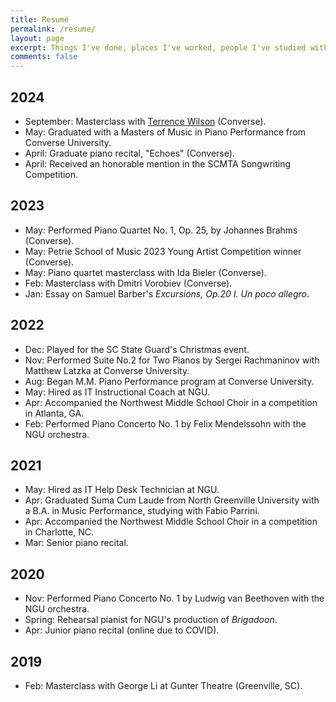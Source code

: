 ```yaml
---
title: Resumé
permalink: /resume/
layout: page
excerpt: Things I've done, places I've worked, people I've studied with.
comments: false
---
```


## 2024

* September: Masterclass with [Terrence Wilson](https://www.terrencewilsonpiano.com) (Converse).
* May: Graduated with a Masters of Music in Piano Performance from Converse University.
* April: Graduate piano recital, "Echoes" (Converse).
* April: Received an honorable mention in the SCMTA Songwriting Competition.

## 2023

* May: Performed Piano Quartet No. 1, Op. 25, by Johannes Brahms (Converse).
* May: Petrie School of Music 2023 Young Artist Competition winner (Converse).
* May: Piano quartet masterclass with Ida Bieler (Converse).
* Feb: Masterclass with Dmitri Vorobiev (Converse).
* Jan: Essay on Samuel Barber's _Excursions, Op.20 I. Un poco allegro_.

## 2022

* Dec: Played for the SC State Guard's Christmas event.
* Nov: Performed Suite No.2 for Two Pianos by Sergei Rachmaninov with Matthew Latzka at Converse University.
* Aug: Began M.M. Piano Performance program at Converse University.
* May: Hired as IT Instructional Coach at NGU.
* Apr: Accompanied the Northwest Middle School Choir in a competition in Atlanta, GA.
* Feb: Performed Piano Concerto No. 1 by Felix Mendelssohn with the NGU orchestra.

## 2021

* May: Hired as IT Help Desk Technician at NGU.
* Apr: Graduated Suma Cum Laude from North Greenville University with a B.A. in Music Performance, studying with Fabio Parrini.
* Apr: Accompanied the Northwest Middle School Choir in a competition in Charlotte, NC.
* Mar: Senior piano recital.

## 2020

* Nov: Performed Piano Concerto No. 1 by Ludwig van Beethoven with the NGU orchestra.
* Spring: Rehearsal pianist for NGU's production of _Brigadoon_.
* Apr: Junior piano recital (online due to COVID).

## 2019

* Feb: Masterclass with George Li at Gunter Theatre (Greenville, SC).

